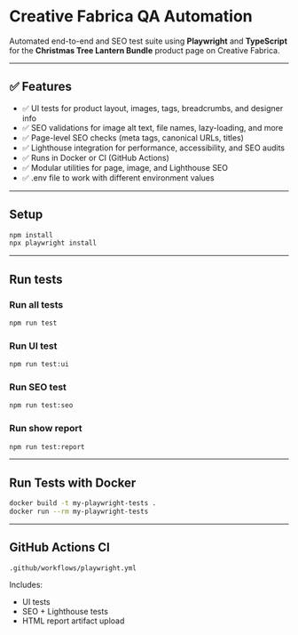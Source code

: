 # Creative Fabrica QA Automation

Automated end-to-end and SEO test suite using **Playwright** and **TypeScript**  
for the **Christmas Tree Lantern Bundle** product page on Creative Fabrica.

---

## ✅ Features

- ✅ UI tests for product layout, images, tags, breadcrumbs, and designer info
- ✅ SEO validations for image alt text, file names, lazy-loading, and more
- ✅ Page-level SEO checks (meta tags, canonical URLs, titles)
- ✅ Lighthouse integration for performance, accessibility, and SEO audits
- ✅ Runs in Docker or CI (GitHub Actions)
- ✅ Modular utilities for page, image, and Lighthouse SEO
- ✅ .env file to work with different environment values

---

## Setup

```bash
npm install
npx playwright install
```
---

## Run tests

### Run all tests
```bash
npm run test
```

### Run UI test

```bash
npm run test:ui
```

### Run SEO test
```bash
npm run test:seo
```

### Run show report
```bash
npm run test:report
```
---

## Run Tests with Docker
```bash
docker build -t my-playwright-tests .
docker run --rm my-playwright-tests
```
---

## GitHub Actions CI
```
.github/workflows/playwright.yml
```

Includes:

* UI tests
* SEO + Lighthouse tests
* HTML report artifact upload

